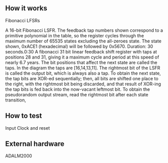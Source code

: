 <!---

This file is used to generate your project datasheet. Please fill in the information below and delete any unused
sections.

You can also include images in this folder and reference them in the markdown. Each image must be less than
512 kb in size, and the combined size of all images must be less than 1 MB.
-->

## How it works

Fibonacci LFSRs

A 16-bit Fibonacci LSFR. The feedback tap numbers shown correspond to a primitive polynomial in the table, so the register cycles through the maximum number of 65535 states excluding the all-zeroes state. The state shown, 0xACE1 (hexadecimal) will be followed by 0x5670.
Duration: 30 seconds.0:30 
A fibonacci 31 bit linear feedback shift register with taps at positions 28 and 31, giving it a maximum cycle and period at this speed of nearly 6.7 years. The bit positions that affect the next state are called the taps. In the diagram the taps are [16,14,13,11]. The rightmost bit of the LSFR is called the output bit, which is always also a tap. To obtain the next state, the tap bits are XOR-ed sequentially; then, all bits are shifted one place to the right, with the rightmost bit being discarded, and that result of XOR-ing the tap bits is fed back into the now-vacant leftmost bit. To obtain the pseudorandom output stream, read the rightmost bit after each state transition,

## How to test

Input Clock and reset

## External hardware

ADALM2000
